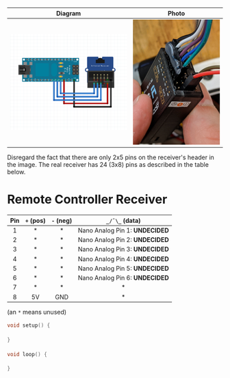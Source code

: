 Diagram | Photo
:---:|:---:
![Image of RC Reveiver and Nano Diagram](receiver.png) | ![rc](receiver_real1.png)
Disregard the fact that there are only 2x5 pins on the receiver's header in the image. The real receiver has 24 (3x8) pins as described in the table below.

# Remote Controller Receiver

| Pin | `+` (pos) | `-` (neg) | `_/¯\_` (data) |
|:---:|:---:|:---:|:----:|
|  1  |  *  |  *  | Nano Analog Pin 1: **UNDECIDED** | 
|  2  |  *  |  *  | Nano Analog Pin 2: **UNDECIDED** |
|  3  |  *  |  *  | Nano Analog Pin 3: **UNDECIDED** |
|  4  |  *  |  *  | Nano Analog Pin 4: **UNDECIDED** |
|  5  |  *  |  *  | Nano Analog Pin 5: **UNDECIDED** |
|  6  |  *  |  *  | Nano Analog Pin 6: **UNDECIDED** |
|  7  |  *  |  *  |   *  |
|  8  | 5V  | GND |   *  |

(an `*` means unused)

```cpp
void setup() {

}

void loop() {

}
```
